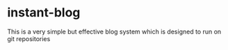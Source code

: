 # instant-blog
This is a very simple but effective blog system which is designed to run on git repositories
